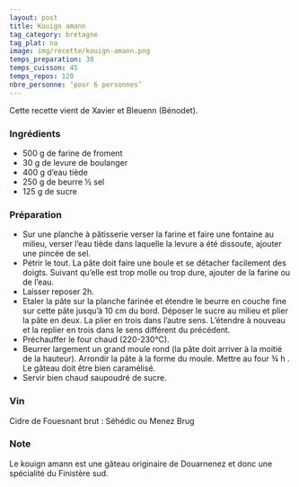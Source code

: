 ```yaml
---
layout: post
title: Kouign amann
tag_category: bretagne
tag_plat: na
image: img/recette/kouign-amann.png
temps_preparation: 30
temps_cuisson: 45
temps_repos: 120
nbre_personne: ‘pour 6 personnes’
---
```

Cette recette vient de Xavier et Bleuenn (Bénodet).

### Ingrédients
* 500 g de farine de froment
* 30 g de levure de boulanger
* 400 g d’eau tiède
* 250 g de beurre ½ sel
* 125 g de sucre

### Préparation
* Sur une planche à pâtisserie verser la farine et faire une fontaine au milieu, verser l’eau tiède dans laquelle la levure a été dissoute, ajouter une pincée de sel.
* Pétrir le tout. La pâte doit faire une boule et se détacher facilement des doigts. Suivant qu’elle est trop molle ou trop dure, ajouter de la farine ou de l’eau.
* Laisser reposer 2h.
* Etaler la pâte sur la planche farinée et étendre le beurre en couche fine sur cette pâte jusqu’à 10 cm du bord. Déposer le sucre au milieu et plier la pâte en deux. La plier en trois dans l’autre sens. L’étendre à nouveau et la replier en trois dans le sens différent du précédent.
* Préchauffer le four chaud (220-230°C).
* Beurrer largement un grand moule rond (la pâte doit arriver à la moitié de la hauteur). Arrondir la pâte à la forme du moule. Mettre au four ¾ h . Le gâteau doit être bien caramélisé.
* Servir bien chaud saupoudré de sucre.

### Vin
Cidre de Fouesnant brut : Séhédic ou Menez Brug

### Note
Le kouign amann est une gâteau originaire de Douarnenez et donc une spécialité du Finistère sud.
